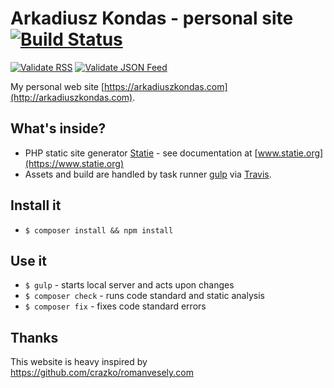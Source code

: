 # Arkadiusz Kondas - personal site [![Build Status](https://img.shields.io/travis/akondas/arkadiuszkondas.com.svg)](https://travis-ci.org/akondas/arkadiuszkondas.com)

[![Validate RSS](https://img.shields.io/badge/validate-rss-orange.svg)](https://validator.w3.org/feed/check.cgi?url=http%3A//arkadiuszkondas.com/rss.xml)
[![Validate JSON Feed](https://img.shields.io/badge/validate-json_feed-green.svg)](http://validator.jsonfeed.org/?url=http%3A%2F%2Farkadiuszkondas.com%2Ffeed.json)

My personal web site [https://arkadiuszkondas.com](http://arkadiuszkondas.com).

## What's inside?
- PHP static site generator [Statie](https://github.com/Symplify/Statie) - see documentation at [www.statie.org](https://www.statie.org)
- Assets and build are handled by task runner [gulp](http://gulpjs.com/) via [Travis](https://travis-ci.org).

## Install it
- `$ composer install && npm install`

## Use it
- `$ gulp` - starts local server and acts upon changes
- `$ composer check` - runs code standard and static analysis
- `$ composer fix` - fixes code standard errors

## Thanks

This website is heavy inspired by https://github.com/crazko/romanvesely.com
